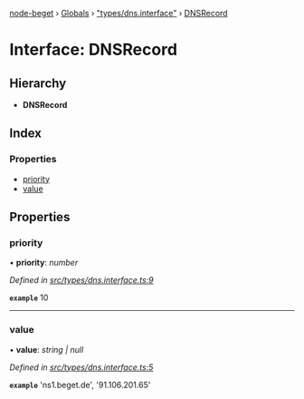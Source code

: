 [node-beget](../README.md) › [Globals](../globals.md) › ["types/dns.interface"](../modules/_types_dns_interface_.md) › [DNSRecord](_types_dns_interface_.dnsrecord.md)

# Interface: DNSRecord

## Hierarchy

* **DNSRecord**

## Index

### Properties

* [priority](_types_dns_interface_.dnsrecord.md#priority)
* [value](_types_dns_interface_.dnsrecord.md#value)

## Properties

###  priority

• **priority**: *number*

*Defined in [src/types/dns.interface.ts:9](https://github.com/olehcambel/node-beget/blob/fcfb1e8/src/types/dns.interface.ts#L9)*

**`example`** 10

___

###  value

• **value**: *string | null*

*Defined in [src/types/dns.interface.ts:5](https://github.com/olehcambel/node-beget/blob/fcfb1e8/src/types/dns.interface.ts#L5)*

**`example`** 'ns1.beget.de', '91.106.201.65'
